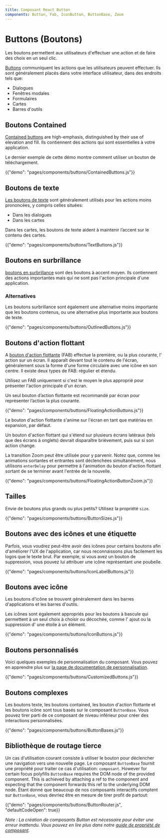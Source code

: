 ```yaml
---
title: Composant React Button
components: Button, Fab, IconButton, ButtonBase, Zoom
---
```


# Buttons (Boutons)

<p class="description">Les boutons permettent aux utilisateurs d'effectuer une action et de faire des choix en un seul clic.</p>

[Buttons](https://material.io/design/components/buttons.html) communiquent les actions que les utilisateurs peuvent effectuer. Ils sont généralement placés dans votre interface utilisateur, dans des endroits tels que:

- Dialogues
- Fenêtres modales
- Formulaires
- Cartes
- Barres d'outils

## Boutons Contained

[Contained buttons](https://material.io/design/components/buttons.html#contained-button) are high-emphasis, distinguished by their use of elevation and fill. Ils contiennent des actions qui sont essentielles à votre application.

Le dernier exemple de cette démo montre comment utiliser un bouton de téléchargement.

{{"demo": "pages/components/buttons/ContainedButtons.js"}}

## Boutons de texte

[Les boutons de texte](https://material.io/design/components/buttons.html#text-button) sont généralement utilisés pour les actions moins prononcées, y compris celles situées:

- Dans les dialogues
- Dans les cartes

Dans les cartes, les boutons de texte aident à maintenir l’accent sur le contenu des cartes.

{{"demo": "pages/components/buttons/TextButtons.js"}}

## Boutons en surbrillance

[boutons en surbrillance](https://material.io/design/components/buttons.html#outlined-button) sont des boutons à accent moyen. Ils contiennent des actions importantes mais qui ne sont pas l'action principale d'une application.

### Alternatives

Les boutons surbrillance sont également une alternative moins importante que les boutons contenus, ou une alternative plus importante aux boutons de texte.

{{"demo": "pages/components/buttons/OutlinedButtons.js"}}

## Boutons d'action flottant

A [bouton d'action flottante](https://material.io/design/components/buttons-floating-action-button.html) (FAB) effectue la première, ou la plus courante, l' action sur un écran. Il apparaît devant tout le contenu de l'écran, généralement sous la forme d'une forme circulaire avec une icône en son centre. Il existe deux types de FAB: régulier et étendu.

Utilisez un FAB uniquement si c'est le moyen le plus approprié pour présenter l'action principale d'un écran.

Un seul bouton d’action flottante est recommandé par écran pour représenter l’action la plus courante.

{{"demo": "pages/components/buttons/FloatingActionButtons.js"}}

Le bouton d'action flottante s'anime sur l'écran en tant que matériau en expansion, par défaut.

Un bouton d'action flottant qui s'étend sur plusieurs écrans latéraux (tels que des écrans à onglets) devrait disparaître brièvement, puis sur si son action change.

La transition Zoom peut être utilisée pour y parvenir. Notez que, comme les animations sortantes et entrantes sont déclenchées simultanément, nous utilisons `enterDelay` pour permettre à l'animation du bouton d'action flottant sortant de se terminer avant l'entrée de la nouvelle.

{{"demo": "pages/components/buttons/FloatingActionButtonZoom.js"}}

## Tailles

Envie de boutons plus grands ou plus petits? Utilisez la propriété `size`.

{{"demo": "pages/components/buttons/ButtonSizes.js"}}

## Boutons avec des icônes et une étiquette

Parfois, vous voudrez peut-être avoir des icônes pour certains boutons afin d'améliorer l'UX de l'application, car nous reconnaissons plus facilement les logos que le texte brut. Par exemple, si vous avez un bouton de suppression, vous pouvez lui attribuer une icône représentant une poubelle.

{{"demo": "pages/components/buttons/IconLabelButtons.js"}}

## Boutons avec icône

Les boutons d'icône se trouvent généralement dans les barres d'applications et les barres d'outils.

Les icônes sont également appropriés pour les boutons à bascule qui permettent à un seul choix à choisir ou décochée, comme l' ajout ou la suppression d' une étoile à un élément.

{{"demo": "pages/components/buttons/IconButtons.js"}}

## Boutons personnalisés

Voici quelques exemples de personnalisation du composant. Vous pouvez en apprendre plus sur [la page de documentation de personnalisation](/customization/components/).

{{"demo": "pages/components/buttons/CustomizedButtons.js"}}



## Boutons complexes

Les boutons texte, les boutons contained, les bouton d'action flottante et les boutons icône sont tous basés sur le composant `ButtonBase`. Vous pouvez tirer parti de ce composant de niveau inférieur pour créer des interactions personnalisées.

{{"demo": "pages/components/buttons/ButtonBases.js"}}

## Bibliothèque de routage tierce

Un cas d'utilisation courant consiste à utiliser le bouton pour déclencher une navigation vers une nouvelle page. Le composant `ButtonBase` fournit une propriété pour traiter ce cas d'utilisation: `composant`. However for certain focus polyfills `ButtonBase` requires the DOM node of the provided component. This is achieved by attaching a ref to the component and expecting that the component forwards this ref to the underlying DOM node. Étant donné que beaucoup de nos composants interactifs comptent sur `ButtonBase`, vous devriez être en mesure de tirer profit de partout:

{{"demo": "pages/components/buttons/ButtonRouter.js", "defaultCodeOpen": true}}

*Note : La création de composants Button est nécessaire pour éviter une erreur inattendu. Vous pouvez en lire plus dans notre [guide de propriété de composant](/guides/composition/#component-property).*